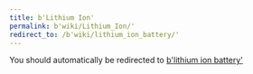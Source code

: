 ```yaml
---
title: b'Lithium Ion'
permalink: b'wiki/Lithium_Ion/'
redirect_to: /b'wiki/lithium_ion_battery/'
---
```


You should automatically be redirected to [b'lithium ion battery'](/b'wiki/lithium_ion_battery/')
